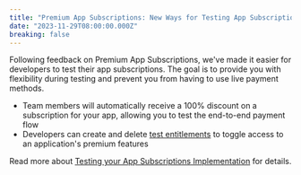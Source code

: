 ```yaml
---
title: "Premium App Subscriptions: New Ways for Testing App Subscriptions"
date: "2023-11-29T08:00:00.000Z"
breaking: false
---
```


Following feedback on Premium App Subscriptions, we've made it easier for developers to test their app subscriptions. The goal is to provide you with flexibility during testing and prevent you from having to use live payment methods.

* Team members will automatically receive a 100% discount on a subscription for your app, allowing you to test the end-to-end payment flow
* Developers can create and delete [test entitlements](#DOCS_MONETIZATION_ENTITLEMENTS/create-test-entitlement) to toggle access to an application's premium features

Read more about [Testing your App Subscriptions Implementation](#DOCS_MONETIZATION_APP_SUBSCRIPTIONS/testing-your-implementation) for details.
